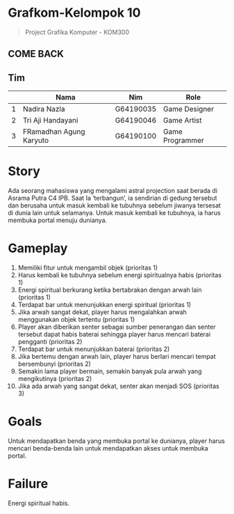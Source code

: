 # Grafkom-Kelompok 10
> Project Grafika Komputer - KOM300
## COME BACK

## Tim 
<table>
    <thead>
        <tr>
            <th></th>
            <th>Nama</th>
            <th>Nim</th>
            <th>Role</th>
        </tr>
    </thead>
    <tbody>
        <tr>
            <td>1</td>
            <td>Nadira Nazla</td>
            <td>G64190035</td>
            <td>Game Designer</td>
        </tr>
        <tr>
            <td>2</td>
            <td>Tri Aji Handayani</td>
            <td>G64190046</td>
            <td>Game Artist</td>
        </tr>
        <tr>
            <td>3</td>
            <td>FRamadhan Agung Karyuto</td>
            <td>G64190100</td>
            <td>Game Programmer</td>
        </tr>
    
</table>

# Story
Ada seorang mahasiswa yang mengalami astral projection saat berada di Asrama Putra C4 IPB. Saat Ia ‘terbangun’, ia sendirian di gedung tersebut dan berusaha untuk masuk kembali ke tubuhnya sebelum jiwanya tersesat di dunia lain untuk selamanya. Untuk masuk kembali ke tubuhnya, ia harus membuka portal menuju dunianya.

# Gameplay
1. Memiliki fitur untuk mengambil objek (prioritas 1)
2. Harus kembali ke tubuhnya sebelum energi spiritualnya habis (prioritas 1)
3. Energi spiritual berkurang ketika bertabrakan dengan arwah lain (prioritas 1)
4. Terdapat bar untuk menunjukkan energi spiritual (prioritas 1)
5. Jika arwah sangat dekat, player harus mengalahkan arwah menggunakan objek tertentu (prioritas 1)
6. Player akan diberikan senter sebagai sumber penerangan dan senter tersebut dapat habis baterai sehingga player harus mencari baterai pengganti (prioritas 2)
7. Terdapat bar untuk menunjukkan baterai (prioritas 2)
8. Jika bertemu dengan arwah lain, player harus berlari mencari tempat bersembunyi (prioritas 2)
9. Semakin lama player bermain, semakin banyak pula arwah yang mengikutinya (prioritas 2)
10. Jika ada arwah yang sangat dekat, senter akan menjadi SOS (prioritas 3)

# Goals
Untuk mendapatkan benda yang membuka portal ke dunianya, player harus mencari benda-benda lain untuk mendapatkan akses untuk membuka portal.

# Failure
Energi spiritual habis.
